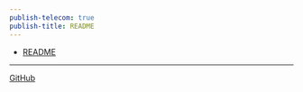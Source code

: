 ```yaml
---
publish-telecom: true
publish-title: README
---
```



- [README](./ASN.1/README.md)

---

[GitHub](https://github.com/somidad/telecom)